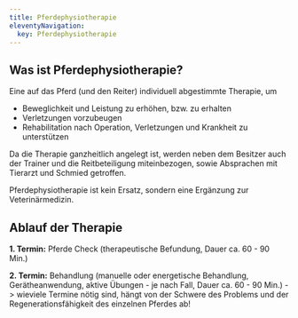 ```yaml
---
title: Pferdephysiotherapie
eleventyNavigation:
  key: Pferdephysiotherapie
---
```

<!-- {{gallery>:physio_info}} -->

## Was ist Pferdephysiotherapie?

Eine auf das Pferd (und den Reiter) individuell abgestimmte Therapie, um

*  Beweglichkeit und Leistung zu erhöhen, bzw. zu erhalten
*  Verletzungen vorzubeugen
*  Rehabilitation nach Operation, Verletzungen und Krankheit zu unterstützen

Da die Therapie ganzheitlich angelegt ist, werden neben dem Besitzer auch der Trainer und die Reitbeteiligung  miteinbezogen, sowie Absprachen mit Tierarzt und Schmied getroffen.
 
Pferdephysiotherapie ist kein Ersatz, sondern eine Ergänzung zur Veterinärmedizin.


## Ablauf der Therapie

**1. Termin:** Pferde Check (therapeutische Befundung, Dauer ca. 60 - 90 Min.)

**2. Termin:** Behandlung (manuelle oder energetische Behandlung, Gerätheanwendung, aktive Übungen - je nach Fall, Dauer ca. 60 - 90 Min.)
-> wieviele Termine nötig sind, hängt von der Schwere des Problems und der Regenerationsfähigkeit des einzelnen Pferdes ab!
